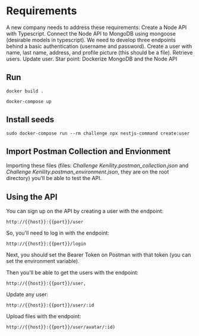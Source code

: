 # Requirements
A new company needs to address these requirements:
Create a Node API with Typescript.
Connect the Node API to MongoDB using mongoose (desirable models in typescript).
We need to develop three endpoints behind a basic authentication (username and password).
Create a user with name, last name, address, and profile picture (this should be a file).
Retrieve users.
Update user.
Star point: Dockerize MongoDB and the Node API
 
 
## Run
``
docker build .
``

``
docker-compose up
``
 
## Install seeds 
``
sudo docker-compose run --rm challenge npx nestjs-command create:user
 ``
 
## Import Postman Collection and Envionment 
Importing these files (files: *Challenge Kenility.postman_collection.json* and *Challenge Kenility.postman_environment.json*, they are on the root directory) you'll be able to test the API.
 
## Using the API 
You can sign up on the API by creating a user with the endpoint:

``
http://{{host}}:{{port}}/user
``

So, you'll need to log in with the endpoint: 

``
http://{{host}}:{{port}}/login
``

Next, you should set the Bearer Token on Postman with that token (you can set the environment variable).

Then you'll be able to get the users with the endpoint: 

``
http://{{host}}:{{port}}/user,
``

Update any user: 

``
http://{{host}}:{{port}}/user/:id
``

Upload files with the endpoint:

``
http://{{host}}:{{port}}/user/avatar/:id)
``
